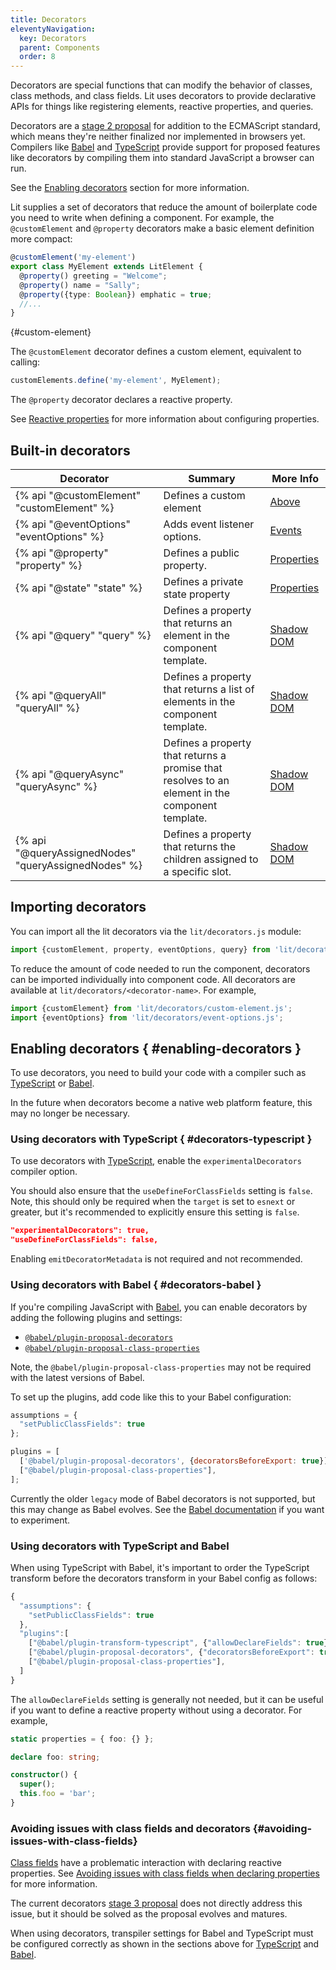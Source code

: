 ```yaml
---
title: Decorators
eleventyNavigation:
  key: Decorators
  parent: Components
  order: 8
---
```


Decorators are special functions that can modify the behavior of classes, class methods, and class fields. Lit uses decorators to provide declarative APIs for things like registering elements, reactive properties, and queries.

Decorators are a [stage 2 proposal](https://github.com/tc39/proposal-decorators) for addition to the ECMAScript standard, which means they're neither finalized nor implemented in browsers yet. Compilers like [Babel](https://babeljs.io/) and [TypeScript](https://www.typescriptlang.org/) provide support for proposed features like decorators by compiling them into standard JavaScript a browser can run.

See the [Enabling decorators](#enabling-decorators) section for more information.

Lit supplies a set of decorators that reduce the amount of boilerplate code you need to write when defining a component. For example, the `@customElement` and `@property` decorators make a basic element definition more compact:

```ts
@customElement('my-element')
export class MyElement extends LitElement {
  @property() greeting = "Welcome";
  @property() name = "Sally";
  @property({type: Boolean}) emphatic = true;
  //...
}
```
{#custom-element}

The `@customElement` decorator defines a custom element, equivalent to calling:

```js
customElements.define('my-element', MyElement);
```

The `@property` decorator declares a reactive property.

See [Reactive properties](/docs/components/properties/) for more information about configuring properties.

## Built-in decorators

| Decorator | Summary | More Info |
|-----------|---------|--------------|
| {% api "@customElement" "customElement" %} | Defines a custom element | [Above](#custom-element) |
| {% api "@eventOptions" "eventOptions" %} | Adds event listener options. | [Events](/docs/components/events/#event-options-decorator) |
| {% api "@property" "property" %} | Defines a public property. | [Properties](/docs/components/properties/#declare-with-decorators) |
| {% api "@state" "state" %} | Defines a private state property | [Properties](/docs/components/properties/#declare-with-decorators) |
| {% api "@query" "query" %} | Defines a property that returns an element in the component template. | [Shadow DOM](/docs/components/shadow-dom/#query) |
| {% api "@queryAll" "queryAll" %} | Defines a property that returns a list of elements in the component template. | [Shadow DOM](/docs/components/shadow-dom/#query-all) |
| {% api "@queryAsync" "queryAsync" %} | Defines a property that returns a promise that resolves to an element in the component template. | [Shadow DOM](/docs/components/shadow-dom/#query-async) |
| {% api "@queryAssignedNodes" "queryAssignedNodes" %} | Defines a property that returns the children assigned to a specific slot. | [Shadow DOM](/docs/components/shadow-dom/#query-assigned-nodes) |

## Importing decorators

You can import all the lit decorators via the `lit/decorators.js` module:

```js
import {customElement, property, eventOptions, query} from 'lit/decorators.js';
```

To reduce the amount of code needed to run the component, decorators can be imported individually into component code. All decorators are available at `lit/decorators/<decorator-name>`. For example,

```js
import {customElement} from 'lit/decorators/custom-element.js';
import {eventOptions} from 'lit/decorators/event-options.js';
```

## Enabling decorators { #enabling-decorators }

To use decorators, you need to build your code with a compiler such as [TypeScript](#decorators-typescript) or [Babel](#decorators-babel).

In the future when decorators become a native web platform feature, this may no longer be necessary.

### Using decorators with TypeScript { #decorators-typescript }

To use decorators with [TypeScript](https://www.typescriptlang.org/docs/handbook/decorators.html), enable the `experimentalDecorators` compiler option.

You should also ensure that the `useDefineForClassFields` setting is `false`. Note, this should only be required when the `target` is set to `esnext` or greater, but it's recommended to explicitly ensure this setting is `false`.

```json
"experimentalDecorators": true,
"useDefineForClassFields": false,
```

Enabling `emitDecoratorMetadata` is not required and not recommended.

### Using decorators with Babel  { #decorators-babel }

If you're compiling JavaScript with [Babel](https://babeljs.io/docs/en/), you can enable decorators by adding the following plugins and settings:

*   [`@babel/plugin-proposal-decorators`](https://babeljs.io/docs/en/babel-plugin-proposal-decorators)
*   [`@babel/plugin-proposal-class-properties`](https://babeljs.io/docs/en/babel-plugin-proposal-class-properties)

Note, the `@babel/plugin-proposal-class-properties` may not be required with the latest versions of Babel.

To set up the plugins, add code like this to your Babel configuration:

```js
assumptions = {
  "setPublicClassFields": true
};

plugins = [
  ['@babel/plugin-proposal-decorators', {decoratorsBeforeExport: true}],
  ["@babel/plugin-proposal-class-properties"],
];
```

<div class="alert alert-info">

Currently the older `legacy` mode of Babel decorators is not supported, but this may change as Babel evolves. See the [Babel documentation](https://babeljs.io/docs/en/babel-plugin-proposal-decorators#legacy) if you want to experiment.

</div>

### Using decorators with TypeScript and Babel

When using TypeScript with Babel, it's important to order the TypeScript transform before the decorators transform in your Babel config as follows:

```js
{
  "assumptions": {
    "setPublicClassFields": true
  },
  "plugins":[
    ["@babel/plugin-transform-typescript", {"allowDeclareFields": true}],
    ["@babel/plugin-proposal-decorators", {"decoratorsBeforeExport": true}],
    ["@babel/plugin-proposal-class-properties"],
  ]
}
```

The `allowDeclareFields` setting is generally not needed, but it can be useful if you want to define a reactive property without using a decorator. For example,

```ts
static properties = { foo: {} };

declare foo: string;

constructor() {
  super();
  this.foo = 'bar';
}
```

### Avoiding issues with class fields and decorators {#avoiding-issues-with-class-fields}

[Class fields](https://developer.mozilla.org/en-US/docs/Web/JavaScript/Reference/Classes/Public_class_fields) have a problematic interaction with declaring reactive properties. See [Avoiding issues with class fields when declaring properties](/docs/components/properties/#avoiding-issues-with-class-fields) for more information.

The current decorators [stage 3 proposal](https://github.com/tc39/proposal-decorators) does not directly address this issue, but it should be solved as the proposal evolves and matures.

When using decorators, transpiler settings for Babel and TypeScript must be configured correctly as shown in the sections above for [TypeScript](#decorators-typescript) and [Babel](#decorators-babel).
